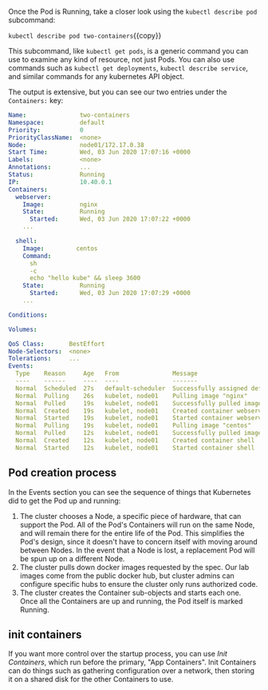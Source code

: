 Once the Pod is Running, take a closer look using the `kubectl describe pod` subcommand:

`kubectl describe pod two-containers`{{copy}}

This subcommand, like `kubectl get pods`, is a generic command you can use to examine any kind of resource, not just Pods. You can also use commands such as `kubectl get deployments`, `kubectl describe service`, and similar commands for any kubernetes API object.

The output is extensive, but you can see our two entries under the `Containers:` key:

```yaml
Name:               two-containers
Namespace:          default
Priority:           0
PriorityClassName:  <none>
Node:               node01/172.17.0.38
Start Time:         Wed, 03 Jun 2020 17:07:16 +0000
Labels:             <none>
Annotations:        ...
Status:             Running
IP:                 10.40.0.1
Containers:
  webserver:
    Image:          nginx
    State:          Running
      Started:      Wed, 03 Jun 2020 17:07:22 +0000
    ...

  shell:
    Image:         centos
    Command:
      sh
      -c
      echo "hello kube" && sleep 3600
    State:          Running
      Started:      Wed, 03 Jun 2020 17:07:29 +0000
    ...

Conditions:

Volumes:

QoS Class:       BestEffort
Node-Selectors:  <none>
Tolerations:     ...
Events:
  Type    Reason     Age   From               Message
  ----    ------     ----  ----               -------
  Normal  Scheduled  27s   default-scheduler  Successfully assigned default/two-containers to node01
  Normal  Pulling    26s   kubelet, node01    Pulling image "nginx"
  Normal  Pulled     19s   kubelet, node01    Successfully pulled image "nginx"
  Normal  Created    19s   kubelet, node01    Created container webserver
  Normal  Started    19s   kubelet, node01    Started container webserver
  Normal  Pulling    19s   kubelet, node01    Pulling image "centos"
  Normal  Pulled     12s   kubelet, node01    Successfully pulled image "centos"
  Normal  Created    12s   kubelet, node01    Created container shell
  Normal  Started    12s   kubelet, node01    Started container shell
```

## Pod creation process

In the Events section you can see the sequence of things that Kubernetes did to get the Pod up and running:

1. The cluster chooses a Node, a specific piece of hardware, that can support the Pod. All of the Pod's Containers will run on the same Node, and will remain there for the entire life of the Pod. This simplifies the Pod's design, since it doesn't have to concern itself with moving around between Nodes. In the event that a Node is lost, a replacement Pod will be spun up on a different Node.
1. The cluster pulls down docker images requested by the spec. Our lab images come from the public docker hub, but cluster admins can configure specific hubs to ensure the cluster only runs authorized code.
1. The cluster creates the Container sub-objects and starts each one. Once all the Containers are up and running, the Pod itself is marked Running.

## init containers

If you want more control over the startup process, you can use _Init Containers_, which run before the primary, "App Containers". Init Containers can do things such as gathering configuration over a network, then storing it on a shared disk for the other Containers to use.